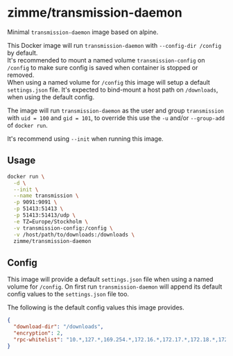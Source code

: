 # zimme/transmission-daemon

Minimal `transmission-daemon` image based on alpine.

This Docker image will run `transmission-daemon` with `--config-dir /config` by
default.  
It's recommended to mount a named volume `transmission-config` on `/config` to
make sure config is saved when container is stopped or removed.  
When using a named volume for `/config` this image will setup a default
`settings.json` file. It's expected to bind-mount a host path on `/downloads`,
when using the default config.

The image will run `transmission-daemon` as the user and group `transmission`
with `uid = 100` and `gid = 101`, to override this use the `-u` and/or
`--group-add` of `docker run`.

It's recommend using `--init` when running this image.

## Usage

```sh
docker run \
  -d \
  --init \
  --name transmission \
  -p 9091:9091 \
  -p 51413:51413 \
  -p 51413:51413/udp \
  -e TZ=Europe/Stockholm \
  -v transmission-config:/config \
  -v /host/path/to/downloads:/downloads \
  zimme/transmission-daemon
```

## Config

This image will provide a default `settings.json` file when using a named volume
for `/config`. On first run `transmission-daemon` will append its default config
values to the `settings.json` file too.

The following is the default config values this image provides.

```json
{
  "download-dir": "/downloads",
  "encryption": 2,
  "rpc-whitelist": "10.*,127.*,169.254.*,172.16.*,172.17.*,172.18.*,172.19.*,172.20.*,172.21.*,172.22.*,172.23.*,172.24.*,172.25.*,172.26.*,172.27.*,172.28.*,172.29.*,172.30.*,172.31.*,192.168.*",
}
```
